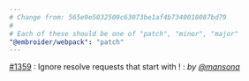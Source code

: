 ```yaml
---
# Change from: 565e9e5032509c63073be1af4b7340018087bd79
#
# Each of these should be one of "patch", "minor", "major"
"@embroider/webpack": "patch"
---
```


[#1359](https://github.com/embroider-build/embroider/pull/1359) : Ignore resolve requests that start with ! : _by [@mansona](https://github.com/mansona)_
